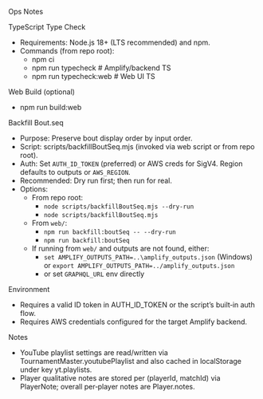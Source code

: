 Ops Notes

TypeScript Type Check
- Requirements: Node.js 18+ (LTS recommended) and npm.
- Commands (from repo root):
  - npm ci
  - npm run typecheck         # Amplify/backend TS
  - npm run typecheck:web     # Web UI TS

Web Build (optional)
- npm run build:web

Backfill Bout.seq
- Purpose: Preserve bout display order by input order.
- Script: scripts/backfillBoutSeq.mjs (invoked via web script or from repo root).
- Auth: Set `AUTH_ID_TOKEN` (preferred) or AWS creds for SigV4. Region defaults to outputs or `AWS_REGION`.
- Recommended: Dry run first; then run for real.
- Options:
  - From repo root:
    - `node scripts/backfillBoutSeq.mjs --dry-run`
    - `node scripts/backfillBoutSeq.mjs`
  - From `web/`:
    - `npm run backfill:boutSeq -- --dry-run`
    - `npm run backfill:boutSeq`
  - If running from `web/` and outputs are not found, either:
    - `set AMPLIFY_OUTPUTS_PATH=..\amplify_outputs.json` (Windows) or `export AMPLIFY_OUTPUTS_PATH=../amplify_outputs.json`
    - or set `GRAPHQL_URL` env directly

Environment
- Requires a valid ID token in AUTH_ID_TOKEN or the script’s built‑in auth flow.
- Requires AWS credentials configured for the target Amplify backend.

Notes
- YouTube playlist settings are read/written via TournamentMaster.youtubePlaylist and also cached in localStorage under key yt.playlists.
- Player qualitative notes are stored per (playerId, matchId) via PlayerNote; overall per‑player notes are Player.notes.

